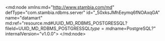 <?xml version="1.0" encoding="UTF-8"?>
<md:node xmlns:md="http://www.stambia.com/md" defType="com.stambia.rdbms.server" id="_50xksJMhEeymq6fNOAxqGA" name="datamart" md:ref="resource.md#UUID_MD_RDBMS_POSTGRESSQL?fileId=UUID_MD_RDBMS_POSTGRESSQL$type=md$name=PostgreSQL?" internalVersion="v1.0.0">
  <attribute defType="com.stambia.rdbms.server.module" id="_51FGsJMhEeymq6fNOAxqGA" value="PostgreSQL"/>
  <attribute defType="com.stambia.rdbms.server.user" id="_fy8dsJMlEeymq6fNOAxqGA" value="postgres"/>
  <attribute defType="com.stambia.rdbms.server.driver" id="_fy8dsZMlEeymq6fNOAxqGA" value="org.postgresql.Driver"/>
  <attribute defType="com.stambia.rdbms.server.designerAutoCommit" id="_fy8dspMlEeymq6fNOAxqGA" value="true"/>
  <attribute defType="com.stambia.rdbms.server.password" id="_fy9EwJMlEeymq6fNOAxqGA" value="67360DCDA26A19D94727280D182292C8"/>
  <attribute defType="com.stambia.rdbms.server.url" id="_fy9EwZMlEeymq6fNOAxqGA" value="jdbc:postgresql://localhost:5434/datamart"/>
  <node defType="com.stambia.rdbms.schema" id="_RwuYcJb8EeytipfABCJWjQ" name="datamart.hotel_datamart">
    <attribute defType="com.stambia.rdbms.schema.catalog.name" id="_RxIBEJb8EeytipfABCJWjQ" value="datamart"/>
    <attribute defType="com.stambia.rdbms.schema.name" id="_RxIoIJb8EeytipfABCJWjQ" value="hotel_datamart"/>
    <attribute defType="com.stambia.rdbms.schema.rejectMask" id="_RxJPMJb8EeytipfABCJWjQ" value="R_[targetName]"/>
    <attribute defType="com.stambia.rdbms.schema.loadMask" id="_RxJ2QJb8EeytipfABCJWjQ" value="L[number]_[targetName]"/>
    <attribute defType="com.stambia.rdbms.schema.integrationMask" id="_RxJ2QZb8EeytipfABCJWjQ" value="I_[targetName]"/>
    <attribute defType="com.stambia.rdbms.schema.work" id="_5UGLUJcYEeyNk-8PTn1xFw" ref="resource.md#_4JLQUJcYEeyNk-8PTn1xFw?fileId=_50xksJMhEeymq6fNOAxqGA$type=md$name=datamart.work_dm?"/>
    <attribute defType="com.stambia.rdbms.schema.control" id="_58Jp0JcYEeyNk-8PTn1xFw" ref="resource.md#_4JLQUJcYEeyNk-8PTn1xFw?fileId=_50xksJMhEeymq6fNOAxqGA$type=md$name=datamart.work_dm?"/>
    <node defType="com.stambia.rdbms.datastore" id="_b5R80Zb8EeytipfABCJWjQ" name="fact_billing">
      <attribute defType="com.stambia.rdbms.datastore.name" id="_b5R80pb8EeytipfABCJWjQ" value="fact_billing"/>
      <attribute defType="com.stambia.rdbms.datastore.type" id="_b5R805b8EeytipfABCJWjQ" value="TABLE"/>
      <node defType="com.stambia.rdbms.index" id="_b5UZEJb8EeytipfABCJWjQ" name="idx_bil_cus_id">
        <attribute defType="com.stambia.rdbms.index.unique" id="_b5UZEZb8EeytipfABCJWjQ" value="false"/>
        <node defType="com.stambia.rdbms.colref" id="_b5UZEpb8EeytipfABCJWjQ" name="cus_id">
          <attribute defType="com.stambia.rdbms.colref.ref" id="_b5UZE5b8EeytipfABCJWjQ" ref="resource.md#_b5exIZb8EeytipfABCJWjQ?fileId=_50xksJMhEeymq6fNOAxqGA$type=md$name=cus_id?"/>
        </node>
      </node>
      <node defType="com.stambia.rdbms.index" id="_b5UZFJb8EeytipfABCJWjQ" name="idx_bil_dis_range">
        <attribute defType="com.stambia.rdbms.index.unique" id="_b5UZFZb8EeytipfABCJWjQ" value="false"/>
        <node defType="com.stambia.rdbms.colref" id="_b5UZFpb8EeytipfABCJWjQ" name="dis_range">
          <attribute defType="com.stambia.rdbms.colref.ref" id="_b5UZF5b8EeytipfABCJWjQ" ref="resource.md#_b5k3wZb8EeytipfABCJWjQ?fileId=_50xksJMhEeymq6fNOAxqGA$type=md$name=dis_range?"/>
        </node>
      </node>
      <node defType="com.stambia.rdbms.index" id="_b5UZGJb8EeytipfABCJWjQ" name="idx_bil_pmt_code">
        <attribute defType="com.stambia.rdbms.index.unique" id="_b5UZGZb8EeytipfABCJWjQ" value="false"/>
        <node defType="com.stambia.rdbms.colref" id="_b5UZGpb8EeytipfABCJWjQ" name="pmt_code">
          <attribute defType="com.stambia.rdbms.colref.ref" id="_b5UZG5b8EeytipfABCJWjQ" ref="resource.md#_b5n7EZb8EeytipfABCJWjQ?fileId=_50xksJMhEeymq6fNOAxqGA$type=md$name=pmt_code?"/>
        </node>
      </node>
      <node defType="com.stambia.rdbms.index" id="_b5UZHJb8EeytipfABCJWjQ" name="idx_bil_time_key_day">
        <attribute defType="com.stambia.rdbms.index.unique" id="_b5UZHZb8EeytipfABCJWjQ" value="false"/>
        <node defType="com.stambia.rdbms.colref" id="_b5UZHpb8EeytipfABCJWjQ" name="time_key_day">
          <attribute defType="com.stambia.rdbms.colref.ref" id="_b5UZH5b8EeytipfABCJWjQ" ref="resource.md#_b5h0cZb8EeytipfABCJWjQ?fileId=_50xksJMhEeymq6fNOAxqGA$type=md$name=time_key_day?"/>
        </node>
      </node>
      <node defType="com.stambia.rdbms.index" id="_b5UZIJb8EeytipfABCJWjQ" name="idx_range_and_id">
        <attribute defType="com.stambia.rdbms.index.unique" id="_b5UZIZb8EeytipfABCJWjQ" value="false"/>
        <node defType="com.stambia.rdbms.colref" id="_b5UZIpb8EeytipfABCJWjQ" name="bil_id">
          <attribute defType="com.stambia.rdbms.colref.ref" id="_b5UZI5b8EeytipfABCJWjQ" ref="resource.md#_b5bGwZb8EeytipfABCJWjQ?fileId=_50xksJMhEeymq6fNOAxqGA$type=md$name=bil_id?"/>
        </node>
        <node defType="com.stambia.rdbms.colref" id="_b5UZJJb8EeytipfABCJWjQ" name="dis_range">
          <attribute defType="com.stambia.rdbms.colref.ref" id="_b5UZJZb8EeytipfABCJWjQ" ref="resource.md#_b5k3wZb8EeytipfABCJWjQ?fileId=_50xksJMhEeymq6fNOAxqGA$type=md$name=dis_range?"/>
        </node>
      </node>
      <node defType="com.stambia.rdbms.column" id="_b5YDcJb8EeytipfABCJWjQ" name="bil_key_id" position="1">
        <attribute defType="com.stambia.rdbms.column.name" id="_b5YDcZb8EeytipfABCJWjQ" value="bil_key_id"/>
        <attribute defType="com.stambia.rdbms.column.nullable" id="_b5YDcpb8EeytipfABCJWjQ" value="0"/>
        <attribute defType="com.stambia.rdbms.column.digits" id="_b5YDc5b8EeytipfABCJWjQ" value="0"/>
        <attribute defType="com.stambia.rdbms.column.autoGenerated" id="_b5YDdJb8EeytipfABCJWjQ" value="false"/>
        <attribute defType="com.stambia.rdbms.column.autoIncrement" id="_b5YDdZb8EeytipfABCJWjQ" value="true"/>
        <attribute defType="com.stambia.rdbms.column.type" id="_b5YDdpb8EeytipfABCJWjQ" value="serial"/>
        <attribute defType="com.stambia.rdbms.column.size" id="_b5YDd5b8EeytipfABCJWjQ" value="10"/>
      </node>
      <node defType="com.stambia.rdbms.column" id="_b5bGwZb8EeytipfABCJWjQ" name="bil_id" position="2">
        <attribute defType="com.stambia.rdbms.column.name" id="_b5bGwpb8EeytipfABCJWjQ" value="bil_id"/>
        <attribute defType="com.stambia.rdbms.column.nullable" id="_b5bGw5b8EeytipfABCJWjQ" value="1"/>
        <attribute defType="com.stambia.rdbms.column.digits" id="_b5bGxJb8EeytipfABCJWjQ" value="0"/>
        <attribute defType="com.stambia.rdbms.column.autoGenerated" id="_b5bGxZb8EeytipfABCJWjQ" value="false"/>
        <attribute defType="com.stambia.rdbms.column.autoIncrement" id="_b5bGxpb8EeytipfABCJWjQ" value="false"/>
        <attribute defType="com.stambia.rdbms.column.type" id="_b5bGx5b8EeytipfABCJWjQ" value="integer"/>
        <attribute defType="com.stambia.rdbms.column.size" id="_b5bGyJb8EeytipfABCJWjQ" value="10"/>
      </node>
      <node defType="com.stambia.rdbms.column" id="_b5exIZb8EeytipfABCJWjQ" name="cus_id" position="3">
        <attribute defType="com.stambia.rdbms.column.name" id="_b5exIpb8EeytipfABCJWjQ" value="cus_id"/>
        <attribute defType="com.stambia.rdbms.column.nullable" id="_b5exI5b8EeytipfABCJWjQ" value="1"/>
        <attribute defType="com.stambia.rdbms.column.digits" id="_b5exJJb8EeytipfABCJWjQ" value="0"/>
        <attribute defType="com.stambia.rdbms.column.autoGenerated" id="_b5exJZb8EeytipfABCJWjQ" value="false"/>
        <attribute defType="com.stambia.rdbms.column.autoIncrement" id="_b5exJpb8EeytipfABCJWjQ" value="false"/>
        <attribute defType="com.stambia.rdbms.column.type" id="_b5exJ5b8EeytipfABCJWjQ" value="integer"/>
        <attribute defType="com.stambia.rdbms.column.size" id="_b5exKJb8EeytipfABCJWjQ" value="10"/>
      </node>
      <node defType="com.stambia.rdbms.column" id="_b5h0cZb8EeytipfABCJWjQ" name="time_key_day" position="4">
        <attribute defType="com.stambia.rdbms.column.name" id="_b5h0cpb8EeytipfABCJWjQ" value="time_key_day"/>
        <attribute defType="com.stambia.rdbms.column.nullable" id="_b5h0c5b8EeytipfABCJWjQ" value="1"/>
        <attribute defType="com.stambia.rdbms.column.digits" id="_b5h0dJb8EeytipfABCJWjQ" value="0"/>
        <attribute defType="com.stambia.rdbms.column.autoGenerated" id="_b5h0dZb8EeytipfABCJWjQ" value="false"/>
        <attribute defType="com.stambia.rdbms.column.autoIncrement" id="_b5h0dpb8EeytipfABCJWjQ" value="false"/>
        <attribute defType="com.stambia.rdbms.column.type" id="_b5h0d5b8EeytipfABCJWjQ" value="varchar"/>
        <attribute defType="com.stambia.rdbms.column.size" id="_b5h0eJb8EeytipfABCJWjQ" value="10"/>
      </node>
      <node defType="com.stambia.rdbms.column" id="_b5k3wZb8EeytipfABCJWjQ" name="dis_range" position="5">
        <attribute defType="com.stambia.rdbms.column.name" id="_b5k3wpb8EeytipfABCJWjQ" value="dis_range"/>
        <attribute defType="com.stambia.rdbms.column.nullable" id="_b5k3w5b8EeytipfABCJWjQ" value="1"/>
        <attribute defType="com.stambia.rdbms.column.digits" id="_b5k3xJb8EeytipfABCJWjQ" value="0"/>
        <attribute defType="com.stambia.rdbms.column.autoGenerated" id="_b5k3xZb8EeytipfABCJWjQ" value="false"/>
        <attribute defType="com.stambia.rdbms.column.autoIncrement" id="_b5k3xpb8EeytipfABCJWjQ" value="false"/>
        <attribute defType="com.stambia.rdbms.column.type" id="_b5k3x5b8EeytipfABCJWjQ" value="varchar"/>
        <attribute defType="com.stambia.rdbms.column.size" id="_b5k3yJb8EeytipfABCJWjQ" value="35"/>
      </node>
      <node defType="com.stambia.rdbms.column" id="_b5n7EZb8EeytipfABCJWjQ" name="pmt_code" position="6">
        <attribute defType="com.stambia.rdbms.column.name" id="_b5n7Epb8EeytipfABCJWjQ" value="pmt_code"/>
        <attribute defType="com.stambia.rdbms.column.nullable" id="_b5n7E5b8EeytipfABCJWjQ" value="1"/>
        <attribute defType="com.stambia.rdbms.column.digits" id="_b5n7FJb8EeytipfABCJWjQ" value="0"/>
        <attribute defType="com.stambia.rdbms.column.autoGenerated" id="_b5n7FZb8EeytipfABCJWjQ" value="false"/>
        <attribute defType="com.stambia.rdbms.column.autoIncrement" id="_b5n7Fpb8EeytipfABCJWjQ" value="false"/>
        <attribute defType="com.stambia.rdbms.column.type" id="_b5n7F5b8EeytipfABCJWjQ" value="varchar"/>
        <attribute defType="com.stambia.rdbms.column.size" id="_b5n7GJb8EeytipfABCJWjQ" value="4"/>
      </node>
      <node defType="com.stambia.rdbms.column" id="_b5q-YZb8EeytipfABCJWjQ" name="bil_amount" position="7">
        <attribute defType="com.stambia.rdbms.column.name" id="_b5q-Ypb8EeytipfABCJWjQ" value="bil_amount"/>
        <attribute defType="com.stambia.rdbms.column.nullable" id="_b5q-Y5b8EeytipfABCJWjQ" value="1"/>
        <attribute defType="com.stambia.rdbms.column.digits" id="_b5q-ZJb8EeytipfABCJWjQ" value="2"/>
        <attribute defType="com.stambia.rdbms.column.autoGenerated" id="_b5q-ZZb8EeytipfABCJWjQ" value="false"/>
        <attribute defType="com.stambia.rdbms.column.autoIncrement" id="_b5q-Zpb8EeytipfABCJWjQ" value="false"/>
        <attribute defType="com.stambia.rdbms.column.type" id="_b5q-Z5b8EeytipfABCJWjQ" value="numeric"/>
        <attribute defType="com.stambia.rdbms.column.size" id="_b5q-aJb8EeytipfABCJWjQ" value="10"/>
      </node>
      <node defType="com.stambia.rdbms.column" id="_b5uBsZb8EeytipfABCJWjQ" name="bil_qty" position="8">
        <attribute defType="com.stambia.rdbms.column.name" id="_b5uBspb8EeytipfABCJWjQ" value="bil_qty"/>
        <attribute defType="com.stambia.rdbms.column.nullable" id="_b5uBs5b8EeytipfABCJWjQ" value="1"/>
        <attribute defType="com.stambia.rdbms.column.digits" id="_b5uBtJb8EeytipfABCJWjQ" value="2"/>
        <attribute defType="com.stambia.rdbms.column.autoGenerated" id="_b5uBtZb8EeytipfABCJWjQ" value="false"/>
        <attribute defType="com.stambia.rdbms.column.autoIncrement" id="_b5uBtpb8EeytipfABCJWjQ" value="false"/>
        <attribute defType="com.stambia.rdbms.column.type" id="_b5uBt5b8EeytipfABCJWjQ" value="numeric"/>
        <attribute defType="com.stambia.rdbms.column.size" id="_b5uBuJb8EeytipfABCJWjQ" value="10"/>
      </node>
      <node defType="com.stambia.rdbms.column" id="_b5xFAZb8EeytipfABCJWjQ" name="update_date" position="9">
        <attribute defType="com.stambia.rdbms.column.name" id="_b5xFApb8EeytipfABCJWjQ" value="update_date"/>
        <attribute defType="com.stambia.rdbms.column.nullable" id="_b5xFA5b8EeytipfABCJWjQ" value="1"/>
        <attribute defType="com.stambia.rdbms.column.digits" id="_b5xFBJb8EeytipfABCJWjQ" value="6"/>
        <attribute defType="com.stambia.rdbms.column.autoGenerated" id="_b5xFBZb8EeytipfABCJWjQ" value="false"/>
        <attribute defType="com.stambia.rdbms.column.autoIncrement" id="_b5xFBpb8EeytipfABCJWjQ" value="false"/>
        <attribute defType="com.stambia.rdbms.column.type" id="_b5xFB5b8EeytipfABCJWjQ" value="timestamp"/>
        <attribute defType="com.stambia.rdbms.column.size" id="_b5xFCJb8EeytipfABCJWjQ" value="29"/>
      </node>
      <node defType="com.stambia.rdbms.pk" id="_b51WcJb8EeytipfABCJWjQ" name="fact_billing_pkey">
        <node defType="com.stambia.rdbms.colref" id="_b51WcZb8EeytipfABCJWjQ" position="1">
          <attribute defType="com.stambia.rdbms.colref.ref" id="_b51Wcpb8EeytipfABCJWjQ" ref="resource.md#_b5YDcJb8EeytipfABCJWjQ?fileId=_50xksJMhEeymq6fNOAxqGA$type=md$name=bil_key_id?"/>
        </node>
      </node>
      <node defType="com.stambia.rdbms.fk" id="_b8FZMJb8EeytipfABCJWjQ" name="fk_fact_billing_cus">
        <node defType="com.stambia.rdbms.relation" id="_b8FZMZb8EeytipfABCJWjQ" position="1">
          <attribute defType="com.stambia.rdbms.relation.fk" id="_b8FZMpb8EeytipfABCJWjQ" ref="resource.md#_b5exIZb8EeytipfABCJWjQ?fileId=_50xksJMhEeymq6fNOAxqGA$type=md$name=cus_id?"/>
          <attribute defType="com.stambia.rdbms.relation.pk" id="_b8FZM5b8EeytipfABCJWjQ" ref="resource.md#_b6W64Jb8EeytipfABCJWjQ?fileId=_50xksJMhEeymq6fNOAxqGA$type=md$name=cus_id?"/>
        </node>
      </node>
      <node defType="com.stambia.rdbms.fk" id="_b8FZNJb8EeytipfABCJWjQ" name="fk_fact_billing_dis">
        <node defType="com.stambia.rdbms.relation" id="_b8FZNZb8EeytipfABCJWjQ" position="1">
          <attribute defType="com.stambia.rdbms.relation.fk" id="_b8FZNpb8EeytipfABCJWjQ" ref="resource.md#_b5k3wZb8EeytipfABCJWjQ?fileId=_50xksJMhEeymq6fNOAxqGA$type=md$name=dis_range?"/>
          <attribute defType="com.stambia.rdbms.relation.pk" id="_b8FZN5b8EeytipfABCJWjQ" ref="resource.md#_b6y_wJb8EeytipfABCJWjQ?fileId=_50xksJMhEeymq6fNOAxqGA$type=md$name=dis_range?"/>
        </node>
      </node>
      <node defType="com.stambia.rdbms.fk" id="_b8FZOJb8EeytipfABCJWjQ" name="fk_fact_billing_pmt">
        <node defType="com.stambia.rdbms.relation" id="_b8FZOZb8EeytipfABCJWjQ" position="1">
          <attribute defType="com.stambia.rdbms.relation.fk" id="_b8FZOpb8EeytipfABCJWjQ" ref="resource.md#_b5n7EZb8EeytipfABCJWjQ?fileId=_50xksJMhEeymq6fNOAxqGA$type=md$name=pmt_code?"/>
          <attribute defType="com.stambia.rdbms.relation.pk" id="_b8FZO5b8EeytipfABCJWjQ" ref="resource.md#_b4pDoZb8EeytipfABCJWjQ?fileId=_50xksJMhEeymq6fNOAxqGA$type=md$name=pmt_code?"/>
        </node>
      </node>
      <node defType="com.stambia.rdbms.fk" id="_b8FZPJb8EeytipfABCJWjQ" name="fk_fact_billing_time">
        <node defType="com.stambia.rdbms.relation" id="_b8FZPZb8EeytipfABCJWjQ" position="1">
          <attribute defType="com.stambia.rdbms.relation.fk" id="_b8FZPpb8EeytipfABCJWjQ" ref="resource.md#_b5h0cZb8EeytipfABCJWjQ?fileId=_50xksJMhEeymq6fNOAxqGA$type=md$name=time_key_day?"/>
          <attribute defType="com.stambia.rdbms.relation.pk" id="_b8FZP5b8EeytipfABCJWjQ" ref="resource.md#_b4Eb4Jb8EeytipfABCJWjQ?fileId=_50xksJMhEeymq6fNOAxqGA$type=md$name=time_key_day?"/>
        </node>
      </node>
      <node defType="com.stambia.rdbms.check" id="_gwmkIJfYEeyNk-8PTn1xFw" name="ck_bil_amount_001">
        <attribute defType="com.stambia.rdbms.check.remarks" id="_gwmkIZfYEeyNk-8PTn1xFw" value="The billing amount must be greater than 10"/>
        <attribute defType="com.stambia.rdbms.check.sql" id="_gwmkIpfYEeyNk-8PTn1xFw" value="fact_billing.bil_amount > 10"/>
        <attribute defType="com.stambia.rdbms.check.userMessage" id="_gwmkI5fYEeyNk-8PTn1xFw" value="Bill amount too small"/>
        <attribute defType="com.stambia.rdbms.check.rejectCode" id="_gwmkJJfYEeyNk-8PTn1xFw" value="bil_001"/>
        <attribute defType="com.stambia.rdbms.check.severity" id="_gwmkJZfYEeyNk-8PTn1xFw" value="200"/>
      </node>
    </node>
    <node defType="com.stambia.rdbms.datastore" id="_b4i9AZb8EeytipfABCJWjQ" name="dim_payment_type">
      <attribute defType="com.stambia.rdbms.datastore.name" id="_b4jkEJb8EeytipfABCJWjQ" value="dim_payment_type"/>
      <attribute defType="com.stambia.rdbms.datastore.type" id="_b4jkEZb8EeytipfABCJWjQ" value="TABLE"/>
      <node defType="com.stambia.rdbms.column" id="_b4pDoZb8EeytipfABCJWjQ" name="pmt_code" position="1">
        <attribute defType="com.stambia.rdbms.column.name" id="_b4pqsJb8EeytipfABCJWjQ" value="pmt_code"/>
        <attribute defType="com.stambia.rdbms.column.nullable" id="_b4pqsZb8EeytipfABCJWjQ" value="0"/>
        <attribute defType="com.stambia.rdbms.column.digits" id="_b4pqspb8EeytipfABCJWjQ" value="0"/>
        <attribute defType="com.stambia.rdbms.column.autoGenerated" id="_b4pqs5b8EeytipfABCJWjQ" value="false"/>
        <attribute defType="com.stambia.rdbms.column.autoIncrement" id="_b4pqtJb8EeytipfABCJWjQ" value="false"/>
        <attribute defType="com.stambia.rdbms.column.type" id="_b4pqtZb8EeytipfABCJWjQ" value="varchar"/>
        <attribute defType="com.stambia.rdbms.column.size" id="_b4pqtpb8EeytipfABCJWjQ" value="4"/>
      </node>
      <node defType="com.stambia.rdbms.column" id="_b4suAZb8EeytipfABCJWjQ" name="pmt_name" position="2">
        <attribute defType="com.stambia.rdbms.column.name" id="_b4suApb8EeytipfABCJWjQ" value="pmt_name"/>
        <attribute defType="com.stambia.rdbms.column.nullable" id="_b4suA5b8EeytipfABCJWjQ" value="1"/>
        <attribute defType="com.stambia.rdbms.column.digits" id="_b4suBJb8EeytipfABCJWjQ" value="0"/>
        <attribute defType="com.stambia.rdbms.column.autoGenerated" id="_b4suBZb8EeytipfABCJWjQ" value="false"/>
        <attribute defType="com.stambia.rdbms.column.autoIncrement" id="_b4suBpb8EeytipfABCJWjQ" value="false"/>
        <attribute defType="com.stambia.rdbms.column.type" id="_b4suB5b8EeytipfABCJWjQ" value="varchar"/>
        <attribute defType="com.stambia.rdbms.column.size" id="_b4tVEJb8EeytipfABCJWjQ" value="35"/>
      </node>
      <node defType="com.stambia.rdbms.column" id="_b4wYYJb8EeytipfABCJWjQ" name="pmt_description" position="3">
        <attribute defType="com.stambia.rdbms.column.name" id="_b4wYYZb8EeytipfABCJWjQ" value="pmt_description"/>
        <attribute defType="com.stambia.rdbms.column.nullable" id="_b4wYYpb8EeytipfABCJWjQ" value="1"/>
        <attribute defType="com.stambia.rdbms.column.digits" id="_b4wYY5b8EeytipfABCJWjQ" value="0"/>
        <attribute defType="com.stambia.rdbms.column.autoGenerated" id="_b4wYZJb8EeytipfABCJWjQ" value="false"/>
        <attribute defType="com.stambia.rdbms.column.autoIncrement" id="_b4wYZZb8EeytipfABCJWjQ" value="false"/>
        <attribute defType="com.stambia.rdbms.column.type" id="_b4wYZpb8EeytipfABCJWjQ" value="varchar"/>
        <attribute defType="com.stambia.rdbms.column.size" id="_b4wYZ5b8EeytipfABCJWjQ" value="35"/>
      </node>
      <node defType="com.stambia.rdbms.pk" id="_b42fAJb8EeytipfABCJWjQ" name="pk_dim_payment_type">
        <node defType="com.stambia.rdbms.colref" id="_b42fAZb8EeytipfABCJWjQ" position="1">
          <attribute defType="com.stambia.rdbms.colref.ref" id="_b43GEJb8EeytipfABCJWjQ" ref="resource.md#_b4pDoZb8EeytipfABCJWjQ?fileId=_50xksJMhEeymq6fNOAxqGA$type=md$name=pmt_code?"/>
        </node>
      </node>
    </node>
    <node defType="com.stambia.rdbms.datastore" id="_b447QJb8EeytipfABCJWjQ" name="dim_geography">
      <attribute defType="com.stambia.rdbms.datastore.name" id="_b447QZb8EeytipfABCJWjQ" value="dim_geography"/>
      <attribute defType="com.stambia.rdbms.datastore.type" id="_b447Qpb8EeytipfABCJWjQ" value="TABLE"/>
      <node defType="com.stambia.rdbms.index" id="_b47XgJb8EeytipfABCJWjQ" name="idx_geo_zip_code">
        <attribute defType="com.stambia.rdbms.index.unique" id="_b47XgZb8EeytipfABCJWjQ" value="false"/>
        <node defType="com.stambia.rdbms.colref" id="_b47Xgpb8EeytipfABCJWjQ" name="geo_zip_code">
          <attribute defType="com.stambia.rdbms.colref.ref" id="_b47Xg5b8EeytipfABCJWjQ" ref="resource.md#_b5BeIZb8EeytipfABCJWjQ?fileId=_50xksJMhEeymq6fNOAxqGA$type=md$name=geo_zip_code?"/>
        </node>
      </node>
      <node defType="com.stambia.rdbms.column" id="_b4-a0Jb8EeytipfABCJWjQ" name="geo_key_id" position="1">
        <attribute defType="com.stambia.rdbms.column.name" id="_b4_B4Jb8EeytipfABCJWjQ" value="geo_key_id"/>
        <attribute defType="com.stambia.rdbms.column.nullable" id="_b4_B4Zb8EeytipfABCJWjQ" value="0"/>
        <attribute defType="com.stambia.rdbms.column.digits" id="_b4_B4pb8EeytipfABCJWjQ" value="0"/>
        <attribute defType="com.stambia.rdbms.column.autoGenerated" id="_b4_B45b8EeytipfABCJWjQ" value="false"/>
        <attribute defType="com.stambia.rdbms.column.autoIncrement" id="_b4_B5Jb8EeytipfABCJWjQ" value="false"/>
        <attribute defType="com.stambia.rdbms.column.type" id="_b4_B5Zb8EeytipfABCJWjQ" value="numeric"/>
        <attribute defType="com.stambia.rdbms.column.size" id="_b4_B5pb8EeytipfABCJWjQ" value="10"/>
      </node>
      <node defType="com.stambia.rdbms.column" id="_b5BeIZb8EeytipfABCJWjQ" name="geo_zip_code" position="2">
        <attribute defType="com.stambia.rdbms.column.name" id="_b5CFMJb8EeytipfABCJWjQ" value="geo_zip_code"/>
        <attribute defType="com.stambia.rdbms.column.nullable" id="_b5CFMZb8EeytipfABCJWjQ" value="1"/>
        <attribute defType="com.stambia.rdbms.column.digits" id="_b5CFMpb8EeytipfABCJWjQ" value="0"/>
        <attribute defType="com.stambia.rdbms.column.autoGenerated" id="_b5CFM5b8EeytipfABCJWjQ" value="false"/>
        <attribute defType="com.stambia.rdbms.column.autoIncrement" id="_b5CFNJb8EeytipfABCJWjQ" value="false"/>
        <attribute defType="com.stambia.rdbms.column.type" id="_b5CFNZb8EeytipfABCJWjQ" value="varchar"/>
        <attribute defType="com.stambia.rdbms.column.size" id="_b5CFNpb8EeytipfABCJWjQ" value="6"/>
      </node>
      <node defType="com.stambia.rdbms.column" id="_b5EhcJb8EeytipfABCJWjQ" name="geo_city" position="3">
        <attribute defType="com.stambia.rdbms.column.name" id="_b5EhcZb8EeytipfABCJWjQ" value="geo_city"/>
        <attribute defType="com.stambia.rdbms.column.nullable" id="_b5Ehcpb8EeytipfABCJWjQ" value="1"/>
        <attribute defType="com.stambia.rdbms.column.digits" id="_b5Ehc5b8EeytipfABCJWjQ" value="0"/>
        <attribute defType="com.stambia.rdbms.column.autoGenerated" id="_b5EhdJb8EeytipfABCJWjQ" value="false"/>
        <attribute defType="com.stambia.rdbms.column.autoIncrement" id="_b5EhdZb8EeytipfABCJWjQ" value="false"/>
        <attribute defType="com.stambia.rdbms.column.type" id="_b5Ehdpb8EeytipfABCJWjQ" value="varchar"/>
        <attribute defType="com.stambia.rdbms.column.size" id="_b5Ehd5b8EeytipfABCJWjQ" value="50"/>
      </node>
      <node defType="com.stambia.rdbms.column" id="_b5HkwZb8EeytipfABCJWjQ" name="geo_state_code" position="4">
        <attribute defType="com.stambia.rdbms.column.name" id="_b5Hkwpb8EeytipfABCJWjQ" value="geo_state_code"/>
        <attribute defType="com.stambia.rdbms.column.nullable" id="_b5Hkw5b8EeytipfABCJWjQ" value="1"/>
        <attribute defType="com.stambia.rdbms.column.digits" id="_b5HkxJb8EeytipfABCJWjQ" value="0"/>
        <attribute defType="com.stambia.rdbms.column.autoGenerated" id="_b5HkxZb8EeytipfABCJWjQ" value="false"/>
        <attribute defType="com.stambia.rdbms.column.autoIncrement" id="_b5Hkxpb8EeytipfABCJWjQ" value="false"/>
        <attribute defType="com.stambia.rdbms.column.type" id="_b5Hkx5b8EeytipfABCJWjQ" value="varchar"/>
        <attribute defType="com.stambia.rdbms.column.size" id="_b5HkyJb8EeytipfABCJWjQ" value="3"/>
      </node>
      <node defType="com.stambia.rdbms.column" id="_b5KoEZb8EeytipfABCJWjQ" name="geo_state" position="5">
        <attribute defType="com.stambia.rdbms.column.name" id="_b5KoEpb8EeytipfABCJWjQ" value="geo_state"/>
        <attribute defType="com.stambia.rdbms.column.nullable" id="_b5KoE5b8EeytipfABCJWjQ" value="1"/>
        <attribute defType="com.stambia.rdbms.column.digits" id="_b5KoFJb8EeytipfABCJWjQ" value="0"/>
        <attribute defType="com.stambia.rdbms.column.autoGenerated" id="_b5KoFZb8EeytipfABCJWjQ" value="false"/>
        <attribute defType="com.stambia.rdbms.column.autoIncrement" id="_b5KoFpb8EeytipfABCJWjQ" value="false"/>
        <attribute defType="com.stambia.rdbms.column.type" id="_b5KoF5b8EeytipfABCJWjQ" value="varchar"/>
        <attribute defType="com.stambia.rdbms.column.size" id="_b5KoGJb8EeytipfABCJWjQ" value="50"/>
      </node>
      <node defType="com.stambia.rdbms.pk" id="_b5PgkJb8EeytipfABCJWjQ" name="pk_dim_geography">
        <node defType="com.stambia.rdbms.colref" id="_b5PgkZb8EeytipfABCJWjQ" position="1">
          <attribute defType="com.stambia.rdbms.colref.ref" id="_b5QHoJb8EeytipfABCJWjQ" ref="resource.md#_b4-a0Jb8EeytipfABCJWjQ?fileId=_50xksJMhEeymq6fNOAxqGA$type=md$name=geo_key_id?"/>
        </node>
      </node>
    </node>
    <node defType="com.stambia.rdbms.datastore" id="_b53LoZb8EeytipfABCJWjQ" name="fact_booking">
      <attribute defType="com.stambia.rdbms.datastore.name" id="_b53ysJb8EeytipfABCJWjQ" value="fact_booking"/>
      <attribute defType="com.stambia.rdbms.datastore.type" id="_b53ysZb8EeytipfABCJWjQ" value="TABLE"/>
      <node defType="com.stambia.rdbms.index" id="_b55n4Jb8EeytipfABCJWjQ" name="idx_bok_bdr_id">
        <attribute defType="com.stambia.rdbms.index.unique" id="_b55n4Zb8EeytipfABCJWjQ" value="false"/>
        <node defType="com.stambia.rdbms.colref" id="_b55n4pb8EeytipfABCJWjQ" name="bdr_id">
          <attribute defType="com.stambia.rdbms.colref.ref" id="_b55n45b8EeytipfABCJWjQ" ref="resource.md#_b6D_8Zb8EeytipfABCJWjQ?fileId=_50xksJMhEeymq6fNOAxqGA$type=md$name=bdr_id?"/>
        </node>
      </node>
      <node defType="com.stambia.rdbms.index" id="_b55n5Jb8EeytipfABCJWjQ" name="idx_bok_time_key_day">
        <attribute defType="com.stambia.rdbms.index.unique" id="_b55n5Zb8EeytipfABCJWjQ" value="false"/>
        <node defType="com.stambia.rdbms.colref" id="_b55n5pb8EeytipfABCJWjQ" name="time_key_day">
          <attribute defType="com.stambia.rdbms.colref.ref" id="_b55n55b8EeytipfABCJWjQ" ref="resource.md#_b6BjsZb8EeytipfABCJWjQ?fileId=_50xksJMhEeymq6fNOAxqGA$type=md$name=time_key_day?"/>
        </node>
      </node>
      <node defType="com.stambia.rdbms.column" id="_b58rMJb8EeytipfABCJWjQ" name="bok_key_id" position="1">
        <attribute defType="com.stambia.rdbms.column.name" id="_b58rMZb8EeytipfABCJWjQ" value="bok_key_id"/>
        <attribute defType="com.stambia.rdbms.column.nullable" id="_b58rMpb8EeytipfABCJWjQ" value="0"/>
        <attribute defType="com.stambia.rdbms.column.digits" id="_b58rM5b8EeytipfABCJWjQ" value="0"/>
        <attribute defType="com.stambia.rdbms.column.autoGenerated" id="_b58rNJb8EeytipfABCJWjQ" value="false"/>
        <attribute defType="com.stambia.rdbms.column.autoIncrement" id="_b58rNZb8EeytipfABCJWjQ" value="true"/>
        <attribute defType="com.stambia.rdbms.column.type" id="_b58rNpb8EeytipfABCJWjQ" value="serial"/>
        <attribute defType="com.stambia.rdbms.column.size" id="_b58rN5b8EeytipfABCJWjQ" value="10"/>
      </node>
      <node defType="com.stambia.rdbms.column" id="_b5_HcZb8EeytipfABCJWjQ" name="cus_id" position="2">
        <attribute defType="com.stambia.rdbms.column.name" id="_b5_Hcpb8EeytipfABCJWjQ" value="cus_id"/>
        <attribute defType="com.stambia.rdbms.column.nullable" id="_b5_Hc5b8EeytipfABCJWjQ" value="1"/>
        <attribute defType="com.stambia.rdbms.column.digits" id="_b5_HdJb8EeytipfABCJWjQ" value="0"/>
        <attribute defType="com.stambia.rdbms.column.autoGenerated" id="_b5_HdZb8EeytipfABCJWjQ" value="false"/>
        <attribute defType="com.stambia.rdbms.column.autoIncrement" id="_b5_Hdpb8EeytipfABCJWjQ" value="false"/>
        <attribute defType="com.stambia.rdbms.column.type" id="_b5_Hd5b8EeytipfABCJWjQ" value="integer"/>
        <attribute defType="com.stambia.rdbms.column.size" id="_b5_HeJb8EeytipfABCJWjQ" value="10"/>
      </node>
      <node defType="com.stambia.rdbms.column" id="_b6BjsZb8EeytipfABCJWjQ" name="time_key_day" position="3">
        <attribute defType="com.stambia.rdbms.column.name" id="_b6Bjspb8EeytipfABCJWjQ" value="time_key_day"/>
        <attribute defType="com.stambia.rdbms.column.nullable" id="_b6Bjs5b8EeytipfABCJWjQ" value="1"/>
        <attribute defType="com.stambia.rdbms.column.digits" id="_b6BjtJb8EeytipfABCJWjQ" value="0"/>
        <attribute defType="com.stambia.rdbms.column.autoGenerated" id="_b6BjtZb8EeytipfABCJWjQ" value="false"/>
        <attribute defType="com.stambia.rdbms.column.autoIncrement" id="_b6Bjtpb8EeytipfABCJWjQ" value="false"/>
        <attribute defType="com.stambia.rdbms.column.type" id="_b6Bjt5b8EeytipfABCJWjQ" value="varchar"/>
        <attribute defType="com.stambia.rdbms.column.size" id="_b6BjuJb8EeytipfABCJWjQ" value="10"/>
      </node>
      <node defType="com.stambia.rdbms.column" id="_b6D_8Zb8EeytipfABCJWjQ" name="bdr_id" position="4">
        <attribute defType="com.stambia.rdbms.column.name" id="_b6D_8pb8EeytipfABCJWjQ" value="bdr_id"/>
        <attribute defType="com.stambia.rdbms.column.nullable" id="_b6D_85b8EeytipfABCJWjQ" value="1"/>
        <attribute defType="com.stambia.rdbms.column.digits" id="_b6D_9Jb8EeytipfABCJWjQ" value="0"/>
        <attribute defType="com.stambia.rdbms.column.autoGenerated" id="_b6D_9Zb8EeytipfABCJWjQ" value="false"/>
        <attribute defType="com.stambia.rdbms.column.autoIncrement" id="_b6D_9pb8EeytipfABCJWjQ" value="false"/>
        <attribute defType="com.stambia.rdbms.column.type" id="_b6D_95b8EeytipfABCJWjQ" value="numeric"/>
        <attribute defType="com.stambia.rdbms.column.size" id="_b6D_-Jb8EeytipfABCJWjQ" value="10"/>
      </node>
      <node defType="com.stambia.rdbms.column" id="_b6HDQZb8EeytipfABCJWjQ" name="bok_people" position="5">
        <attribute defType="com.stambia.rdbms.column.name" id="_b6HDQpb8EeytipfABCJWjQ" value="bok_people"/>
        <attribute defType="com.stambia.rdbms.column.nullable" id="_b6HDQ5b8EeytipfABCJWjQ" value="1"/>
        <attribute defType="com.stambia.rdbms.column.digits" id="_b6HDRJb8EeytipfABCJWjQ" value="0"/>
        <attribute defType="com.stambia.rdbms.column.autoGenerated" id="_b6HDRZb8EeytipfABCJWjQ" value="false"/>
        <attribute defType="com.stambia.rdbms.column.autoIncrement" id="_b6HDRpb8EeytipfABCJWjQ" value="false"/>
        <attribute defType="com.stambia.rdbms.column.type" id="_b6HDR5b8EeytipfABCJWjQ" value="numeric"/>
        <attribute defType="com.stambia.rdbms.column.size" id="_b6HDSJb8EeytipfABCJWjQ" value="10"/>
      </node>
      <node defType="com.stambia.rdbms.column" id="_b6I4cZb8EeytipfABCJWjQ" name="bok_booked" position="6">
        <attribute defType="com.stambia.rdbms.column.name" id="_b6I4cpb8EeytipfABCJWjQ" value="bok_booked"/>
        <attribute defType="com.stambia.rdbms.column.nullable" id="_b6I4c5b8EeytipfABCJWjQ" value="1"/>
        <attribute defType="com.stambia.rdbms.column.digits" id="_b6I4dJb8EeytipfABCJWjQ" value="0"/>
        <attribute defType="com.stambia.rdbms.column.autoGenerated" id="_b6I4dZb8EeytipfABCJWjQ" value="false"/>
        <attribute defType="com.stambia.rdbms.column.autoIncrement" id="_b6I4dpb8EeytipfABCJWjQ" value="false"/>
        <attribute defType="com.stambia.rdbms.column.type" id="_b6JfgJb8EeytipfABCJWjQ" value="numeric"/>
        <attribute defType="com.stambia.rdbms.column.size" id="_b6JfgZb8EeytipfABCJWjQ" value="1"/>
      </node>
      <node defType="com.stambia.rdbms.column" id="_b6L7wZb8EeytipfABCJWjQ" name="update_date" position="7">
        <attribute defType="com.stambia.rdbms.column.name" id="_b6L7wpb8EeytipfABCJWjQ" value="update_date"/>
        <attribute defType="com.stambia.rdbms.column.nullable" id="_b6L7w5b8EeytipfABCJWjQ" value="1"/>
        <attribute defType="com.stambia.rdbms.column.digits" id="_b6L7xJb8EeytipfABCJWjQ" value="6"/>
        <attribute defType="com.stambia.rdbms.column.autoGenerated" id="_b6L7xZb8EeytipfABCJWjQ" value="false"/>
        <attribute defType="com.stambia.rdbms.column.autoIncrement" id="_b6L7xpb8EeytipfABCJWjQ" value="false"/>
        <attribute defType="com.stambia.rdbms.column.type" id="_b6L7x5b8EeytipfABCJWjQ" value="timestamp"/>
        <attribute defType="com.stambia.rdbms.column.size" id="_b6L7yJb8EeytipfABCJWjQ" value="29"/>
      </node>
      <node defType="com.stambia.rdbms.pk" id="_b6QNMJb8EeytipfABCJWjQ" name="fact_booking_pkey">
        <node defType="com.stambia.rdbms.colref" id="_b6QNMZb8EeytipfABCJWjQ" position="1">
          <attribute defType="com.stambia.rdbms.colref.ref" id="_b6QNMpb8EeytipfABCJWjQ" ref="resource.md#_b58rMJb8EeytipfABCJWjQ?fileId=_50xksJMhEeymq6fNOAxqGA$type=md$name=bok_key_id?"/>
        </node>
      </node>
      <node defType="com.stambia.rdbms.fk" id="_b8Mt8Jb8EeytipfABCJWjQ" name="fk_fact_booking_bdr">
        <node defType="com.stambia.rdbms.relation" id="_b8Mt8Zb8EeytipfABCJWjQ" position="1">
          <attribute defType="com.stambia.rdbms.relation.fk" id="_b8Mt8pb8EeytipfABCJWjQ" ref="resource.md#_b6D_8Zb8EeytipfABCJWjQ?fileId=_50xksJMhEeymq6fNOAxqGA$type=md$name=bdr_id?"/>
          <attribute defType="com.stambia.rdbms.relation.pk" id="_b8Mt85b8EeytipfABCJWjQ" ref="resource.md#_b7DecJb8EeytipfABCJWjQ?fileId=_50xksJMhEeymq6fNOAxqGA$type=md$name=bdr_id?"/>
        </node>
      </node>
      <node defType="com.stambia.rdbms.fk" id="_b8Mt9Jb8EeytipfABCJWjQ" name="fk_fact_booking_cus">
        <node defType="com.stambia.rdbms.relation" id="_b8Mt9Zb8EeytipfABCJWjQ" position="1">
          <attribute defType="com.stambia.rdbms.relation.fk" id="_b8Mt9pb8EeytipfABCJWjQ" ref="resource.md#_b5_HcZb8EeytipfABCJWjQ?fileId=_50xksJMhEeymq6fNOAxqGA$type=md$name=cus_id?"/>
          <attribute defType="com.stambia.rdbms.relation.pk" id="_b8Mt95b8EeytipfABCJWjQ" ref="resource.md#_b6W64Jb8EeytipfABCJWjQ?fileId=_50xksJMhEeymq6fNOAxqGA$type=md$name=cus_id?"/>
        </node>
      </node>
      <node defType="com.stambia.rdbms.fk" id="_b8Mt-Jb8EeytipfABCJWjQ" name="fk_fact_booking_time">
        <node defType="com.stambia.rdbms.relation" id="_b8Mt-Zb8EeytipfABCJWjQ" position="1">
          <attribute defType="com.stambia.rdbms.relation.fk" id="_b8Mt-pb8EeytipfABCJWjQ" ref="resource.md#_b6BjsZb8EeytipfABCJWjQ?fileId=_50xksJMhEeymq6fNOAxqGA$type=md$name=time_key_day?"/>
          <attribute defType="com.stambia.rdbms.relation.pk" id="_b8Mt-5b8EeytipfABCJWjQ" ref="resource.md#_b4Eb4Jb8EeytipfABCJWjQ?fileId=_50xksJMhEeymq6fNOAxqGA$type=md$name=time_key_day?"/>
        </node>
      </node>
    </node>
    <node defType="com.stambia.rdbms.datastore" id="_b6-l8Jb8EeytipfABCJWjQ" name="dim_bedroom">
      <attribute defType="com.stambia.rdbms.datastore.name" id="_b6-l8Zb8EeytipfABCJWjQ" value="dim_bedroom"/>
      <attribute defType="com.stambia.rdbms.datastore.type" id="_b6-l8pb8EeytipfABCJWjQ" value="TABLE"/>
      <node defType="com.stambia.rdbms.column" id="_b7DecJb8EeytipfABCJWjQ" name="bdr_id" position="1">
        <attribute defType="com.stambia.rdbms.column.name" id="_b7DecZb8EeytipfABCJWjQ" value="bdr_id"/>
        <attribute defType="com.stambia.rdbms.column.nullable" id="_b7Decpb8EeytipfABCJWjQ" value="0"/>
        <attribute defType="com.stambia.rdbms.column.digits" id="_b7Dec5b8EeytipfABCJWjQ" value="0"/>
        <attribute defType="com.stambia.rdbms.column.autoGenerated" id="_b7DedJb8EeytipfABCJWjQ" value="false"/>
        <attribute defType="com.stambia.rdbms.column.autoIncrement" id="_b7DedZb8EeytipfABCJWjQ" value="false"/>
        <attribute defType="com.stambia.rdbms.column.type" id="_b7Dedpb8EeytipfABCJWjQ" value="numeric"/>
        <attribute defType="com.stambia.rdbms.column.size" id="_b7Ded5b8EeytipfABCJWjQ" value="10"/>
      </node>
      <node defType="com.stambia.rdbms.column" id="_b7F6sZb8EeytipfABCJWjQ" name="bdr_number" position="2">
        <attribute defType="com.stambia.rdbms.column.name" id="_b7F6spb8EeytipfABCJWjQ" value="bdr_number"/>
        <attribute defType="com.stambia.rdbms.column.nullable" id="_b7F6s5b8EeytipfABCJWjQ" value="1"/>
        <attribute defType="com.stambia.rdbms.column.digits" id="_b7F6tJb8EeytipfABCJWjQ" value="0"/>
        <attribute defType="com.stambia.rdbms.column.autoGenerated" id="_b7F6tZb8EeytipfABCJWjQ" value="false"/>
        <attribute defType="com.stambia.rdbms.column.autoIncrement" id="_b7F6tpb8EeytipfABCJWjQ" value="false"/>
        <attribute defType="com.stambia.rdbms.column.type" id="_b7F6t5b8EeytipfABCJWjQ" value="numeric"/>
        <attribute defType="com.stambia.rdbms.column.size" id="_b7F6uJb8EeytipfABCJWjQ" value="4"/>
      </node>
      <node defType="com.stambia.rdbms.column" id="_b7IW8Zb8EeytipfABCJWjQ" name="bdr_floor" position="3">
        <attribute defType="com.stambia.rdbms.column.name" id="_b7IW8pb8EeytipfABCJWjQ" value="bdr_floor"/>
        <attribute defType="com.stambia.rdbms.column.nullable" id="_b7IW85b8EeytipfABCJWjQ" value="1"/>
        <attribute defType="com.stambia.rdbms.column.digits" id="_b7IW9Jb8EeytipfABCJWjQ" value="0"/>
        <attribute defType="com.stambia.rdbms.column.autoGenerated" id="_b7IW9Zb8EeytipfABCJWjQ" value="false"/>
        <attribute defType="com.stambia.rdbms.column.autoIncrement" id="_b7IW9pb8EeytipfABCJWjQ" value="false"/>
        <attribute defType="com.stambia.rdbms.column.type" id="_b7IW95b8EeytipfABCJWjQ" value="numeric"/>
        <attribute defType="com.stambia.rdbms.column.size" id="_b7IW-Jb8EeytipfABCJWjQ" value="2"/>
      </node>
      <node defType="com.stambia.rdbms.column" id="_b7LaQZb8EeytipfABCJWjQ" name="bdr_bath" position="4">
        <attribute defType="com.stambia.rdbms.column.name" id="_b7LaQpb8EeytipfABCJWjQ" value="bdr_bath"/>
        <attribute defType="com.stambia.rdbms.column.nullable" id="_b7LaQ5b8EeytipfABCJWjQ" value="1"/>
        <attribute defType="com.stambia.rdbms.column.digits" id="_b7LaRJb8EeytipfABCJWjQ" value="0"/>
        <attribute defType="com.stambia.rdbms.column.autoGenerated" id="_b7LaRZb8EeytipfABCJWjQ" value="false"/>
        <attribute defType="com.stambia.rdbms.column.autoIncrement" id="_b7LaRpb8EeytipfABCJWjQ" value="false"/>
        <attribute defType="com.stambia.rdbms.column.type" id="_b7LaR5b8EeytipfABCJWjQ" value="numeric"/>
        <attribute defType="com.stambia.rdbms.column.size" id="_b7LaSJb8EeytipfABCJWjQ" value="1"/>
      </node>
      <node defType="com.stambia.rdbms.column" id="_b7N2gZb8EeytipfABCJWjQ" name="bdr_shower" position="5">
        <attribute defType="com.stambia.rdbms.column.name" id="_b7N2gpb8EeytipfABCJWjQ" value="bdr_shower"/>
        <attribute defType="com.stambia.rdbms.column.nullable" id="_b7N2g5b8EeytipfABCJWjQ" value="1"/>
        <attribute defType="com.stambia.rdbms.column.digits" id="_b7N2hJb8EeytipfABCJWjQ" value="0"/>
        <attribute defType="com.stambia.rdbms.column.autoGenerated" id="_b7N2hZb8EeytipfABCJWjQ" value="false"/>
        <attribute defType="com.stambia.rdbms.column.autoIncrement" id="_b7N2hpb8EeytipfABCJWjQ" value="false"/>
        <attribute defType="com.stambia.rdbms.column.type" id="_b7N2h5b8EeytipfABCJWjQ" value="numeric"/>
        <attribute defType="com.stambia.rdbms.column.size" id="_b7N2iJb8EeytipfABCJWjQ" value="1"/>
      </node>
      <node defType="com.stambia.rdbms.column" id="_b7QSwZb8EeytipfABCJWjQ" name="bdr_bar" position="6">
        <attribute defType="com.stambia.rdbms.column.name" id="_b7QSwpb8EeytipfABCJWjQ" value="bdr_bar"/>
        <attribute defType="com.stambia.rdbms.column.nullable" id="_b7QSw5b8EeytipfABCJWjQ" value="1"/>
        <attribute defType="com.stambia.rdbms.column.digits" id="_b7QSxJb8EeytipfABCJWjQ" value="0"/>
        <attribute defType="com.stambia.rdbms.column.autoGenerated" id="_b7QSxZb8EeytipfABCJWjQ" value="false"/>
        <attribute defType="com.stambia.rdbms.column.autoIncrement" id="_b7QSxpb8EeytipfABCJWjQ" value="false"/>
        <attribute defType="com.stambia.rdbms.column.type" id="_b7QSx5b8EeytipfABCJWjQ" value="numeric"/>
        <attribute defType="com.stambia.rdbms.column.size" id="_b7QSyJb8EeytipfABCJWjQ" value="1"/>
      </node>
      <node defType="com.stambia.rdbms.column" id="_b7SvAZb8EeytipfABCJWjQ" name="bdr_bed_count" position="7">
        <attribute defType="com.stambia.rdbms.column.name" id="_b7SvApb8EeytipfABCJWjQ" value="bdr_bed_count"/>
        <attribute defType="com.stambia.rdbms.column.nullable" id="_b7SvA5b8EeytipfABCJWjQ" value="1"/>
        <attribute defType="com.stambia.rdbms.column.digits" id="_b7SvBJb8EeytipfABCJWjQ" value="0"/>
        <attribute defType="com.stambia.rdbms.column.autoGenerated" id="_b7SvBZb8EeytipfABCJWjQ" value="false"/>
        <attribute defType="com.stambia.rdbms.column.autoIncrement" id="_b7SvBpb8EeytipfABCJWjQ" value="false"/>
        <attribute defType="com.stambia.rdbms.column.type" id="_b7SvB5b8EeytipfABCJWjQ" value="numeric"/>
        <attribute defType="com.stambia.rdbms.column.size" id="_b7SvCJb8EeytipfABCJWjQ" value="2"/>
      </node>
      <node defType="com.stambia.rdbms.column" id="_b7UkMZb8EeytipfABCJWjQ" name="bdr_phone_number" position="8">
        <attribute defType="com.stambia.rdbms.column.name" id="_b7UkMpb8EeytipfABCJWjQ" value="bdr_phone_number"/>
        <attribute defType="com.stambia.rdbms.column.nullable" id="_b7UkM5b8EeytipfABCJWjQ" value="1"/>
        <attribute defType="com.stambia.rdbms.column.digits" id="_b7UkNJb8EeytipfABCJWjQ" value="0"/>
        <attribute defType="com.stambia.rdbms.column.autoGenerated" id="_b7UkNZb8EeytipfABCJWjQ" value="false"/>
        <attribute defType="com.stambia.rdbms.column.autoIncrement" id="_b7UkNpb8EeytipfABCJWjQ" value="false"/>
        <attribute defType="com.stambia.rdbms.column.type" id="_b7UkN5b8EeytipfABCJWjQ" value="varchar"/>
        <attribute defType="com.stambia.rdbms.column.size" id="_b7VLQJb8EeytipfABCJWjQ" value="3"/>
      </node>
      <node defType="com.stambia.rdbms.column" id="_b7XAcZb8EeytipfABCJWjQ" name="bdr_type" position="9">
        <attribute defType="com.stambia.rdbms.column.name" id="_b7XAcpb8EeytipfABCJWjQ" value="bdr_type"/>
        <attribute defType="com.stambia.rdbms.column.nullable" id="_b7XAc5b8EeytipfABCJWjQ" value="1"/>
        <attribute defType="com.stambia.rdbms.column.digits" id="_b7XAdJb8EeytipfABCJWjQ" value="0"/>
        <attribute defType="com.stambia.rdbms.column.autoGenerated" id="_b7XAdZb8EeytipfABCJWjQ" value="false"/>
        <attribute defType="com.stambia.rdbms.column.autoIncrement" id="_b7XAdpb8EeytipfABCJWjQ" value="false"/>
        <attribute defType="com.stambia.rdbms.column.type" id="_b7XAd5b8EeytipfABCJWjQ" value="varchar"/>
        <attribute defType="com.stambia.rdbms.column.size" id="_b7XAeJb8EeytipfABCJWjQ" value="30"/>
      </node>
      <node defType="com.stambia.rdbms.column" id="_b7ZcsZb8EeytipfABCJWjQ" name="update_date" position="10">
        <attribute defType="com.stambia.rdbms.column.name" id="_b7Zcspb8EeytipfABCJWjQ" value="update_date"/>
        <attribute defType="com.stambia.rdbms.column.nullable" id="_b7Zcs5b8EeytipfABCJWjQ" value="1"/>
        <attribute defType="com.stambia.rdbms.column.digits" id="_b7ZctJb8EeytipfABCJWjQ" value="6"/>
        <attribute defType="com.stambia.rdbms.column.autoGenerated" id="_b7ZctZb8EeytipfABCJWjQ" value="false"/>
        <attribute defType="com.stambia.rdbms.column.autoIncrement" id="_b7Zctpb8EeytipfABCJWjQ" value="false"/>
        <attribute defType="com.stambia.rdbms.column.type" id="_b7Zct5b8EeytipfABCJWjQ" value="timestamp"/>
        <attribute defType="com.stambia.rdbms.column.size" id="_b7ZcuJb8EeytipfABCJWjQ" value="29"/>
      </node>
      <node defType="com.stambia.rdbms.pk" id="_b7dHEJb8EeytipfABCJWjQ" name="pk_dim_bedroom">
        <node defType="com.stambia.rdbms.colref" id="_b7dHEZb8EeytipfABCJWjQ" position="1">
          <attribute defType="com.stambia.rdbms.colref.ref" id="_b7dHEpb8EeytipfABCJWjQ" ref="resource.md#_b7DecJb8EeytipfABCJWjQ?fileId=_50xksJMhEeymq6fNOAxqGA$type=md$name=bdr_id?"/>
        </node>
      </node>
    </node>
    <node defType="com.stambia.rdbms.datastore" id="_b39HIJb8EeytipfABCJWjQ" name="dim_time">
      <attribute defType="com.stambia.rdbms.datastore.name" id="_b39HIZb8EeytipfABCJWjQ" value="dim_time"/>
      <attribute defType="com.stambia.rdbms.datastore.type" id="_b39HIpb8EeytipfABCJWjQ" value="TABLE"/>
      <node defType="com.stambia.rdbms.index" id="_b4BYkJb8EeytipfABCJWjQ" name="ix_time_date">
        <attribute defType="com.stambia.rdbms.index.unique" id="_b4BYkZb8EeytipfABCJWjQ" value="false"/>
        <node defType="com.stambia.rdbms.colref" id="_b4BYkpb8EeytipfABCJWjQ" name="time_date">
          <attribute defType="com.stambia.rdbms.colref.ref" id="_b4BYk5b8EeytipfABCJWjQ" ref="resource.md#_b4KigJb8EeytipfABCJWjQ?fileId=_50xksJMhEeymq6fNOAxqGA$type=md$name=time_date?"/>
        </node>
      </node>
      <node defType="com.stambia.rdbms.column" id="_b4Eb4Jb8EeytipfABCJWjQ" name="time_key_day" position="1">
        <attribute defType="com.stambia.rdbms.column.name" id="_b4Eb4Zb8EeytipfABCJWjQ" value="time_key_day"/>
        <attribute defType="com.stambia.rdbms.column.nullable" id="_b4Eb4pb8EeytipfABCJWjQ" value="0"/>
        <attribute defType="com.stambia.rdbms.column.digits" id="_b4Eb45b8EeytipfABCJWjQ" value="0"/>
        <attribute defType="com.stambia.rdbms.column.autoGenerated" id="_b4Eb5Jb8EeytipfABCJWjQ" value="false"/>
        <attribute defType="com.stambia.rdbms.column.autoIncrement" id="_b4Eb5Zb8EeytipfABCJWjQ" value="false"/>
        <attribute defType="com.stambia.rdbms.column.type" id="_b4Eb5pb8EeytipfABCJWjQ" value="varchar"/>
        <attribute defType="com.stambia.rdbms.column.size" id="_b4Eb55b8EeytipfABCJWjQ" value="10"/>
      </node>
      <node defType="com.stambia.rdbms.column" id="_b4KigJb8EeytipfABCJWjQ" name="time_date" position="2">
        <attribute defType="com.stambia.rdbms.column.name" id="_b4KigZb8EeytipfABCJWjQ" value="time_date"/>
        <attribute defType="com.stambia.rdbms.column.nullable" id="_b4Kigpb8EeytipfABCJWjQ" value="1"/>
        <attribute defType="com.stambia.rdbms.column.digits" id="_b4Kig5b8EeytipfABCJWjQ" value="6"/>
        <attribute defType="com.stambia.rdbms.column.autoGenerated" id="_b4KihJb8EeytipfABCJWjQ" value="false"/>
        <attribute defType="com.stambia.rdbms.column.autoIncrement" id="_b4KihZb8EeytipfABCJWjQ" value="false"/>
        <attribute defType="com.stambia.rdbms.column.type" id="_b4Kihpb8EeytipfABCJWjQ" value="timestamp"/>
        <attribute defType="com.stambia.rdbms.column.size" id="_b4Kih5b8EeytipfABCJWjQ" value="29"/>
      </node>
      <node defType="com.stambia.rdbms.column" id="_b4PbAZb8EeytipfABCJWjQ" name="time_month" position="3">
        <attribute defType="com.stambia.rdbms.column.name" id="_b4PbApb8EeytipfABCJWjQ" value="time_month"/>
        <attribute defType="com.stambia.rdbms.column.nullable" id="_b4PbA5b8EeytipfABCJWjQ" value="1"/>
        <attribute defType="com.stambia.rdbms.column.digits" id="_b4PbBJb8EeytipfABCJWjQ" value="0"/>
        <attribute defType="com.stambia.rdbms.column.autoGenerated" id="_b4PbBZb8EeytipfABCJWjQ" value="false"/>
        <attribute defType="com.stambia.rdbms.column.autoIncrement" id="_b4PbBpb8EeytipfABCJWjQ" value="false"/>
        <attribute defType="com.stambia.rdbms.column.type" id="_b4PbB5b8EeytipfABCJWjQ" value="numeric"/>
        <attribute defType="com.stambia.rdbms.column.size" id="_b4PbCJb8EeytipfABCJWjQ" value="2"/>
      </node>
      <node defType="com.stambia.rdbms.column" id="_b4U6kJb8EeytipfABCJWjQ" name="time_quarter" position="4">
        <attribute defType="com.stambia.rdbms.column.name" id="_b4U6kZb8EeytipfABCJWjQ" value="time_quarter"/>
        <attribute defType="com.stambia.rdbms.column.nullable" id="_b4U6kpb8EeytipfABCJWjQ" value="1"/>
        <attribute defType="com.stambia.rdbms.column.digits" id="_b4U6k5b8EeytipfABCJWjQ" value="0"/>
        <attribute defType="com.stambia.rdbms.column.autoGenerated" id="_b4U6lJb8EeytipfABCJWjQ" value="false"/>
        <attribute defType="com.stambia.rdbms.column.autoIncrement" id="_b4U6lZb8EeytipfABCJWjQ" value="false"/>
        <attribute defType="com.stambia.rdbms.column.type" id="_b4U6lpb8EeytipfABCJWjQ" value="numeric"/>
        <attribute defType="com.stambia.rdbms.column.size" id="_b4U6l5b8EeytipfABCJWjQ" value="1"/>
      </node>
      <node defType="com.stambia.rdbms.column" id="_b4ZMAZb8EeytipfABCJWjQ" name="time_year" position="5">
        <attribute defType="com.stambia.rdbms.column.name" id="_b4ZMApb8EeytipfABCJWjQ" value="time_year"/>
        <attribute defType="com.stambia.rdbms.column.nullable" id="_b4ZMA5b8EeytipfABCJWjQ" value="1"/>
        <attribute defType="com.stambia.rdbms.column.digits" id="_b4ZMBJb8EeytipfABCJWjQ" value="0"/>
        <attribute defType="com.stambia.rdbms.column.autoGenerated" id="_b4ZMBZb8EeytipfABCJWjQ" value="false"/>
        <attribute defType="com.stambia.rdbms.column.autoIncrement" id="_b4ZMBpb8EeytipfABCJWjQ" value="false"/>
        <attribute defType="com.stambia.rdbms.column.type" id="_b4ZMB5b8EeytipfABCJWjQ" value="numeric"/>
        <attribute defType="com.stambia.rdbms.column.size" id="_b4ZMCJb8EeytipfABCJWjQ" value="4"/>
      </node>
      <node defType="com.stambia.rdbms.pk" id="_b4ggwJb8EeytipfABCJWjQ" name="pk_dim_time">
        <node defType="com.stambia.rdbms.colref" id="_b4ggwZb8EeytipfABCJWjQ" position="1">
          <attribute defType="com.stambia.rdbms.colref.ref" id="_b4ggwpb8EeytipfABCJWjQ" ref="resource.md#_b4Eb4Jb8EeytipfABCJWjQ?fileId=_50xksJMhEeymq6fNOAxqGA$type=md$name=time_key_day?"/>
        </node>
      </node>
    </node>
    <node defType="com.stambia.rdbms.datastore" id="_b6tgMZb8EeytipfABCJWjQ" name="dim_discount">
      <attribute defType="com.stambia.rdbms.datastore.name" id="_b6uHQJb8EeytipfABCJWjQ" value="dim_discount"/>
      <attribute defType="com.stambia.rdbms.datastore.type" id="_b6uHQZb8EeytipfABCJWjQ" value="TABLE"/>
      <node defType="com.stambia.rdbms.column" id="_b6y_wJb8EeytipfABCJWjQ" name="dis_range" position="1">
        <attribute defType="com.stambia.rdbms.column.name" id="_b6y_wZb8EeytipfABCJWjQ" value="dis_range"/>
        <attribute defType="com.stambia.rdbms.column.nullable" id="_b6y_wpb8EeytipfABCJWjQ" value="0"/>
        <attribute defType="com.stambia.rdbms.column.digits" id="_b6y_w5b8EeytipfABCJWjQ" value="0"/>
        <attribute defType="com.stambia.rdbms.column.autoGenerated" id="_b6y_xJb8EeytipfABCJWjQ" value="false"/>
        <attribute defType="com.stambia.rdbms.column.autoIncrement" id="_b6y_xZb8EeytipfABCJWjQ" value="false"/>
        <attribute defType="com.stambia.rdbms.column.type" id="_b6y_xpb8EeytipfABCJWjQ" value="varchar"/>
        <attribute defType="com.stambia.rdbms.column.size" id="_b6y_x5b8EeytipfABCJWjQ" value="35"/>
      </node>
      <node defType="com.stambia.rdbms.column" id="_b62DEZb8EeytipfABCJWjQ" name="dis_min" position="2">
        <attribute defType="com.stambia.rdbms.column.name" id="_b62DEpb8EeytipfABCJWjQ" value="dis_min"/>
        <attribute defType="com.stambia.rdbms.column.nullable" id="_b62DE5b8EeytipfABCJWjQ" value="1"/>
        <attribute defType="com.stambia.rdbms.column.digits" id="_b62DFJb8EeytipfABCJWjQ" value="0"/>
        <attribute defType="com.stambia.rdbms.column.autoGenerated" id="_b62DFZb8EeytipfABCJWjQ" value="false"/>
        <attribute defType="com.stambia.rdbms.column.autoIncrement" id="_b62DFpb8EeytipfABCJWjQ" value="false"/>
        <attribute defType="com.stambia.rdbms.column.type" id="_b62DF5b8EeytipfABCJWjQ" value="numeric"/>
        <attribute defType="com.stambia.rdbms.column.size" id="_b62DGJb8EeytipfABCJWjQ" value="3"/>
      </node>
      <node defType="com.stambia.rdbms.column" id="_b64fUZb8EeytipfABCJWjQ" name="dis_max" position="3">
        <attribute defType="com.stambia.rdbms.column.name" id="_b64fUpb8EeytipfABCJWjQ" value="dis_max"/>
        <attribute defType="com.stambia.rdbms.column.nullable" id="_b64fU5b8EeytipfABCJWjQ" value="1"/>
        <attribute defType="com.stambia.rdbms.column.digits" id="_b64fVJb8EeytipfABCJWjQ" value="0"/>
        <attribute defType="com.stambia.rdbms.column.autoGenerated" id="_b64fVZb8EeytipfABCJWjQ" value="false"/>
        <attribute defType="com.stambia.rdbms.column.autoIncrement" id="_b64fVpb8EeytipfABCJWjQ" value="false"/>
        <attribute defType="com.stambia.rdbms.column.type" id="_b64fV5b8EeytipfABCJWjQ" value="numeric"/>
        <attribute defType="com.stambia.rdbms.column.size" id="_b64fWJb8EeytipfABCJWjQ" value="3"/>
      </node>
      <node defType="com.stambia.rdbms.pk" id="_b68wwJb8EeytipfABCJWjQ" name="pk_dim_discount">
        <node defType="com.stambia.rdbms.colref" id="_b68wwZb8EeytipfABCJWjQ" position="1">
          <attribute defType="com.stambia.rdbms.colref.ref" id="_b68wwpb8EeytipfABCJWjQ" ref="resource.md#_b6y_wJb8EeytipfABCJWjQ?fileId=_50xksJMhEeymq6fNOAxqGA$type=md$name=dis_range?"/>
        </node>
      </node>
    </node>
    <node defType="com.stambia.rdbms.datastore" id="_b3X4UZb8EeytipfABCJWjQ" name="dim_bil_type">
      <attribute defType="com.stambia.rdbms.datastore.name" id="_b3YfYJb8EeytipfABCJWjQ" value="dim_bil_type"/>
      <attribute defType="com.stambia.rdbms.datastore.type" id="_b3ZGcJb8EeytipfABCJWjQ" value="TABLE"/>
      <node defType="com.stambia.rdbms.column" id="_b3mh0Jb8EeytipfABCJWjQ" name="bil_type_code" position="1">
        <attribute defType="com.stambia.rdbms.column.name" id="_b3mh0Zb8EeytipfABCJWjQ" value="bil_type_code"/>
        <attribute defType="com.stambia.rdbms.column.nullable" id="_b3mh0pb8EeytipfABCJWjQ" value="0"/>
        <attribute defType="com.stambia.rdbms.column.digits" id="_b3mh05b8EeytipfABCJWjQ" value="0"/>
        <attribute defType="com.stambia.rdbms.column.autoGenerated" id="_b3mh1Jb8EeytipfABCJWjQ" value="false"/>
        <attribute defType="com.stambia.rdbms.column.autoIncrement" id="_b3mh1Zb8EeytipfABCJWjQ" value="false"/>
        <attribute defType="com.stambia.rdbms.column.type" id="_b3mh1pb8EeytipfABCJWjQ" value="varchar"/>
        <attribute defType="com.stambia.rdbms.column.size" id="_b3mh15b8EeytipfABCJWjQ" value="4"/>
      </node>
      <node defType="com.stambia.rdbms.column" id="_b3udoZb8EeytipfABCJWjQ" name="bil_type_name" position="2">
        <attribute defType="com.stambia.rdbms.column.name" id="_b3udopb8EeytipfABCJWjQ" value="bil_type_name"/>
        <attribute defType="com.stambia.rdbms.column.nullable" id="_b3udo5b8EeytipfABCJWjQ" value="1"/>
        <attribute defType="com.stambia.rdbms.column.digits" id="_b3udpJb8EeytipfABCJWjQ" value="0"/>
        <attribute defType="com.stambia.rdbms.column.autoGenerated" id="_b3udpZb8EeytipfABCJWjQ" value="false"/>
        <attribute defType="com.stambia.rdbms.column.autoIncrement" id="_b3udppb8EeytipfABCJWjQ" value="false"/>
        <attribute defType="com.stambia.rdbms.column.type" id="_b3udp5b8EeytipfABCJWjQ" value="varchar"/>
        <attribute defType="com.stambia.rdbms.column.size" id="_b3udqJb8EeytipfABCJWjQ" value="35"/>
      </node>
      <node defType="com.stambia.rdbms.pk" id="_b341sJb8EeytipfABCJWjQ" name="pk_dim_bil_type">
        <node defType="com.stambia.rdbms.colref" id="_b341sZb8EeytipfABCJWjQ" position="1">
          <attribute defType="com.stambia.rdbms.colref.ref" id="_b341spb8EeytipfABCJWjQ" ref="resource.md#_b3mh0Jb8EeytipfABCJWjQ?fileId=_50xksJMhEeymq6fNOAxqGA$type=md$name=bil_type_code?"/>
        </node>
      </node>
    </node>
    <node defType="com.stambia.rdbms.datastore" id="_b6SCYZb8EeytipfABCJWjQ" name="dim_customer">
      <attribute defType="com.stambia.rdbms.datastore.name" id="_b6SCYpb8EeytipfABCJWjQ" value="dim_customer"/>
      <attribute defType="com.stambia.rdbms.datastore.type" id="_b6SCY5b8EeytipfABCJWjQ" value="TABLE"/>
      <node defType="com.stambia.rdbms.index" id="_b6T3kJb8EeytipfABCJWjQ" name="idx_cus_geo_key_id">
        <attribute defType="com.stambia.rdbms.index.unique" id="_b6UeoJb8EeytipfABCJWjQ" value="false"/>
        <node defType="com.stambia.rdbms.colref" id="_b6UeoZb8EeytipfABCJWjQ" name="geo_key_id">
          <attribute defType="com.stambia.rdbms.colref.ref" id="_b6Ueopb8EeytipfABCJWjQ" ref="resource.md#_b6hS8Zb8EeytipfABCJWjQ?fileId=_50xksJMhEeymq6fNOAxqGA$type=md$name=geo_key_id?"/>
        </node>
      </node>
      <node defType="com.stambia.rdbms.column" id="_b6W64Jb8EeytipfABCJWjQ" name="cus_id" position="1">
        <attribute defType="com.stambia.rdbms.column.name" id="_b6W64Zb8EeytipfABCJWjQ" value="cus_id"/>
        <attribute defType="com.stambia.rdbms.column.nullable" id="_b6W64pb8EeytipfABCJWjQ" value="0"/>
        <attribute defType="com.stambia.rdbms.column.digits" id="_b6W645b8EeytipfABCJWjQ" value="0"/>
        <attribute defType="com.stambia.rdbms.column.autoGenerated" id="_b6W65Jb8EeytipfABCJWjQ" value="false"/>
        <attribute defType="com.stambia.rdbms.column.autoIncrement" id="_b6W65Zb8EeytipfABCJWjQ" value="false"/>
        <attribute defType="com.stambia.rdbms.column.type" id="_b6W65pb8EeytipfABCJWjQ" value="integer"/>
        <attribute defType="com.stambia.rdbms.column.size" id="_b6W655b8EeytipfABCJWjQ" value="10"/>
      </node>
      <node defType="com.stambia.rdbms.column" id="_b6Z-MJb8EeytipfABCJWjQ" name="cus_title" position="2">
        <attribute defType="com.stambia.rdbms.column.name" id="_b6Z-MZb8EeytipfABCJWjQ" value="cus_title"/>
        <attribute defType="com.stambia.rdbms.column.nullable" id="_b6Z-Mpb8EeytipfABCJWjQ" value="1"/>
        <attribute defType="com.stambia.rdbms.column.digits" id="_b6Z-M5b8EeytipfABCJWjQ" value="0"/>
        <attribute defType="com.stambia.rdbms.column.autoGenerated" id="_b6Z-NJb8EeytipfABCJWjQ" value="false"/>
        <attribute defType="com.stambia.rdbms.column.autoIncrement" id="_b6Z-NZb8EeytipfABCJWjQ" value="false"/>
        <attribute defType="com.stambia.rdbms.column.type" id="_b6Z-Npb8EeytipfABCJWjQ" value="varchar"/>
        <attribute defType="com.stambia.rdbms.column.size" id="_b6Z-N5b8EeytipfABCJWjQ" value="32"/>
      </node>
      <node defType="com.stambia.rdbms.column" id="_b6cacZb8EeytipfABCJWjQ" name="cus_name" position="3">
        <attribute defType="com.stambia.rdbms.column.name" id="_b6cacpb8EeytipfABCJWjQ" value="cus_name"/>
        <attribute defType="com.stambia.rdbms.column.nullable" id="_b6cac5b8EeytipfABCJWjQ" value="0"/>
        <attribute defType="com.stambia.rdbms.column.digits" id="_b6cadJb8EeytipfABCJWjQ" value="0"/>
        <attribute defType="com.stambia.rdbms.column.autoGenerated" id="_b6cadZb8EeytipfABCJWjQ" value="false"/>
        <attribute defType="com.stambia.rdbms.column.autoIncrement" id="_b6cadpb8EeytipfABCJWjQ" value="false"/>
        <attribute defType="com.stambia.rdbms.column.type" id="_b6cad5b8EeytipfABCJWjQ" value="varchar"/>
        <attribute defType="com.stambia.rdbms.column.size" id="_b6caeJb8EeytipfABCJWjQ" value="100"/>
      </node>
      <node defType="com.stambia.rdbms.column" id="_b6e2sZb8EeytipfABCJWjQ" name="cus_company" position="4">
        <attribute defType="com.stambia.rdbms.column.name" id="_b6e2spb8EeytipfABCJWjQ" value="cus_company"/>
        <attribute defType="com.stambia.rdbms.column.nullable" id="_b6e2s5b8EeytipfABCJWjQ" value="1"/>
        <attribute defType="com.stambia.rdbms.column.digits" id="_b6e2tJb8EeytipfABCJWjQ" value="0"/>
        <attribute defType="com.stambia.rdbms.column.autoGenerated" id="_b6e2tZb8EeytipfABCJWjQ" value="false"/>
        <attribute defType="com.stambia.rdbms.column.autoIncrement" id="_b6e2tpb8EeytipfABCJWjQ" value="false"/>
        <attribute defType="com.stambia.rdbms.column.type" id="_b6e2t5b8EeytipfABCJWjQ" value="varchar"/>
        <attribute defType="com.stambia.rdbms.column.size" id="_b6e2uJb8EeytipfABCJWjQ" value="100"/>
      </node>
      <node defType="com.stambia.rdbms.column" id="_b6hS8Zb8EeytipfABCJWjQ" name="geo_key_id" position="5">
        <attribute defType="com.stambia.rdbms.column.name" id="_b6hS8pb8EeytipfABCJWjQ" value="geo_key_id"/>
        <attribute defType="com.stambia.rdbms.column.nullable" id="_b6hS85b8EeytipfABCJWjQ" value="1"/>
        <attribute defType="com.stambia.rdbms.column.digits" id="_b6hS9Jb8EeytipfABCJWjQ" value="0"/>
        <attribute defType="com.stambia.rdbms.column.autoGenerated" id="_b6hS9Zb8EeytipfABCJWjQ" value="false"/>
        <attribute defType="com.stambia.rdbms.column.autoIncrement" id="_b6hS9pb8EeytipfABCJWjQ" value="false"/>
        <attribute defType="com.stambia.rdbms.column.type" id="_b6hS95b8EeytipfABCJWjQ" value="numeric"/>
        <attribute defType="com.stambia.rdbms.column.size" id="_b6hS-Jb8EeytipfABCJWjQ" value="10"/>
      </node>
      <node defType="com.stambia.rdbms.column" id="_b6jvMZb8EeytipfABCJWjQ" name="cus_vip" position="6">
        <attribute defType="com.stambia.rdbms.column.name" id="_b6jvMpb8EeytipfABCJWjQ" value="cus_vip"/>
        <attribute defType="com.stambia.rdbms.column.nullable" id="_b6jvM5b8EeytipfABCJWjQ" value="1"/>
        <attribute defType="com.stambia.rdbms.column.digits" id="_b6jvNJb8EeytipfABCJWjQ" value="0"/>
        <attribute defType="com.stambia.rdbms.column.autoGenerated" id="_b6jvNZb8EeytipfABCJWjQ" value="false"/>
        <attribute defType="com.stambia.rdbms.column.autoIncrement" id="_b6jvNpb8EeytipfABCJWjQ" value="false"/>
        <attribute defType="com.stambia.rdbms.column.type" id="_b6jvN5b8EeytipfABCJWjQ" value="numeric"/>
        <attribute defType="com.stambia.rdbms.column.size" id="_b6jvOJb8EeytipfABCJWjQ" value="1"/>
      </node>
      <node defType="com.stambia.rdbms.column" id="_b6mygZb8EeytipfABCJWjQ" name="update_date" position="7">
        <attribute defType="com.stambia.rdbms.column.name" id="_b6mygpb8EeytipfABCJWjQ" value="update_date"/>
        <attribute defType="com.stambia.rdbms.column.nullable" id="_b6myg5b8EeytipfABCJWjQ" value="1"/>
        <attribute defType="com.stambia.rdbms.column.digits" id="_b6myhJb8EeytipfABCJWjQ" value="6"/>
        <attribute defType="com.stambia.rdbms.column.autoGenerated" id="_b6myhZb8EeytipfABCJWjQ" value="false"/>
        <attribute defType="com.stambia.rdbms.column.autoIncrement" id="_b6myhpb8EeytipfABCJWjQ" value="false"/>
        <attribute defType="com.stambia.rdbms.column.type" id="_b6myh5b8EeytipfABCJWjQ" value="timestamp"/>
        <attribute defType="com.stambia.rdbms.column.size" id="_b6myiJb8EeytipfABCJWjQ" value="29"/>
      </node>
      <node defType="com.stambia.rdbms.pk" id="_b6rrAJb8EeytipfABCJWjQ" name="pk_dim_customer">
        <node defType="com.stambia.rdbms.colref" id="_b6rrAZb8EeytipfABCJWjQ" position="1">
          <attribute defType="com.stambia.rdbms.colref.ref" id="_b6rrApb8EeytipfABCJWjQ" ref="resource.md#_b6W64Jb8EeytipfABCJWjQ?fileId=_50xksJMhEeymq6fNOAxqGA$type=md$name=cus_id?"/>
        </node>
      </node>
      <node defType="com.stambia.rdbms.fk" id="_b8TboJb8EeytipfABCJWjQ" name="fk_dim_customer_geo">
        <node defType="com.stambia.rdbms.relation" id="_b8TboZb8EeytipfABCJWjQ" position="1">
          <attribute defType="com.stambia.rdbms.relation.fk" id="_b8Tbopb8EeytipfABCJWjQ" ref="resource.md#_b6hS8Zb8EeytipfABCJWjQ?fileId=_50xksJMhEeymq6fNOAxqGA$type=md$name=geo_key_id?"/>
          <attribute defType="com.stambia.rdbms.relation.pk" id="_b8Tbo5b8EeytipfABCJWjQ" ref="resource.md#_b4-a0Jb8EeytipfABCJWjQ?fileId=_50xksJMhEeymq6fNOAxqGA$type=md$name=geo_key_id?"/>
        </node>
      </node>
      <node defType="com.stambia.rdbms.check" id="_lBHl5JcOEeyNk-8PTn1xFw" name="ck_cus_geo_key_id_001">
        <attribute defType="com.stambia.rdbms.check.remarks" id="_oHhWIJcOEeyNk-8PTn1xFw" value="Keep track of each record loaded into DIM_CUSTOMER without any address"/>
        <attribute defType="com.stambia.rdbms.check.sql" id="_6F184JcOEeyNk-8PTn1xFw" value="dim_customer.geo_key_id &lt;> 0"/>
        <attribute defType="com.stambia.rdbms.check.userMessage" id="_73jyIJcOEeyNk-8PTn1xFw" value="No address"/>
        <attribute defType="com.stambia.rdbms.check.rejectCode" id="_9388kJcOEeyNk-8PTn1xFw" value="cus_001"/>
        <attribute defType="com.stambia.rdbms.check.severity" id="_-Xk30JcOEeyNk-8PTn1xFw" value="200"/>
      </node>
      <node defType="com.stambia.rdbms.check" id="_C-O54JcPEeyNk-8PTn1xFw" name="ck_cus_geo_key_id_002">
        <attribute defType="com.stambia.rdbms.check.remarks" id="_C-O54ZcPEeyNk-8PTn1xFw" value="Keep track of each record loaded into DIM_CUSTOMER with an address containing an unknown Zip Code"/>
        <attribute defType="com.stambia.rdbms.check.sql" id="_C-O54pcPEeyNk-8PTn1xFw" value="dim_customer.geo_key_id &lt;> 1"/>
        <attribute defType="com.stambia.rdbms.check.userMessage" id="_C-O545cPEeyNk-8PTn1xFw" value="Unknown Zip Code"/>
        <attribute defType="com.stambia.rdbms.check.rejectCode" id="_C-O55JcPEeyNk-8PTn1xFw" value="cus_002"/>
        <attribute defType="com.stambia.rdbms.check.severity" id="_C-O55ZcPEeyNk-8PTn1xFw" value="200"/>
      </node>
    </node>
  </node>
  <node defType="com.stambia.rdbms.schema" id="_4JLQUJcYEeyNk-8PTn1xFw" name="datamart.work_dm">
    <attribute defType="com.stambia.rdbms.schema.catalog.name" id="_4Jn8QJcYEeyNk-8PTn1xFw" value="datamart"/>
    <attribute defType="com.stambia.rdbms.schema.name" id="_4JojUJcYEeyNk-8PTn1xFw" value="work_dm"/>
    <attribute defType="com.stambia.rdbms.schema.rejectMask" id="_4JojUZcYEeyNk-8PTn1xFw" value="R_[targetName]"/>
    <attribute defType="com.stambia.rdbms.schema.loadMask" id="_4JojUpcYEeyNk-8PTn1xFw" value="L[number]_[targetName]"/>
    <attribute defType="com.stambia.rdbms.schema.integrationMask" id="_4JojU5cYEeyNk-8PTn1xFw" value="I_[targetName]"/>
  </node>
</md:node>